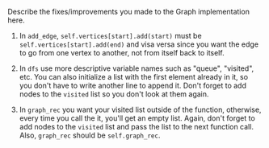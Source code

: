 Describe the fixes/improvements you made to the Graph implementation here.

1.  In `add_edge`, `self.vertices[start].add(start)` must be `self.vertices[start].add(end)` and visa versa since you want the edge to go from one vertex to another, not from itself back to itself.

2.  In `dfs` use more descriptive variable names such as "queue", "visited", etc.
    You can also initialize a list with the first element already in it, so you don't have to write another line to append it.
    Don't forget to add nodes to the `visited` list so you don't look at them again.

3.  In `graph_rec` you want your visited list outside of the function, otherwise, every time you call the it, you'll get an empty list.
    Again, don't forget to add nodes to the `visited` list and pass the list to the next function call.
    Also, `graph_rec` should be `self.graph_rec`.
    
